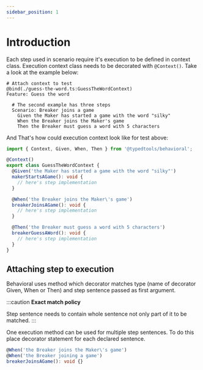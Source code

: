 ```yaml
---
sidebar_position: 1
---
```


# Introduction

Each step used in scenario require it's execution to be defined in context class. Execution context class needs to be decorated with `@Context()`. Take a look at the example below:

```gherkin title="guess-the-word.feature"
# Attach context to test
@bind(./guess-the-word.ts:GuessTheWordContext)
Feature: Guess the word

  # The second example has three steps
  Scenario: Breaker joins a game
    Given the Maker has started a game with the word "silky"
    When the Breaker joins the Maker's game
    Then the Breaker must guess a word with 5 characters
```

And That's how could execution context look like for test above:

```typescript title="guess-the-word.ts"
import { Context, Given, When, Then } from '@typedtools/behavioral';

@Context()
export class GuessTheWordContext {
  @Given('the Maker has started a game with the word "silky"')
  makerStartsAGame(): void {
    // here's step implementation
  }

  @When('the Breaker joins the Maker\'s game')
  breakerJoinsAGame(): void {
    // here's step implementation
  }

  @Then('the Breaker must guess a word with 5 characters')
  breakerGuessAWord(): void {
    // here's step implementation
  }
}
```

## Attaching step to execution

Behavioral uses method which decorator matches type (name of decorator Given, When or Then) and step sentence passed as first argument.

:::caution
**Exact match policy**

Step sentence needs to contain whole sentence not only part of it to be matched.
:::

One execution method can be used for multiple step sentences. To do this place decorator statement for each declared sentence.

```typescript
@When('the Breaker joins the Maker\'s game')
@When('the Breaker joining a game')
breakerJoinsAGame(): void {}
```